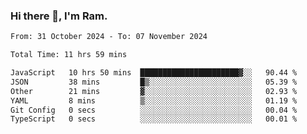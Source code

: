 ### Hi there 👋, I'm Ram.

<!--START_SECTION:waka-->

```txt
From: 31 October 2024 - To: 07 November 2024

Total Time: 11 hrs 59 mins

JavaScript   10 hrs 50 mins  ██████████████████████▓░░   90.44 %
JSON         38 mins         █▒░░░░░░░░░░░░░░░░░░░░░░░   05.39 %
Other        21 mins         ▓░░░░░░░░░░░░░░░░░░░░░░░░   02.93 %
YAML         8 mins          ▒░░░░░░░░░░░░░░░░░░░░░░░░   01.19 %
Git Config   0 secs          ░░░░░░░░░░░░░░░░░░░░░░░░░   00.04 %
TypeScript   0 secs          ░░░░░░░░░░░░░░░░░░░░░░░░░   00.01 %
```

<!--END_SECTION:waka-->
